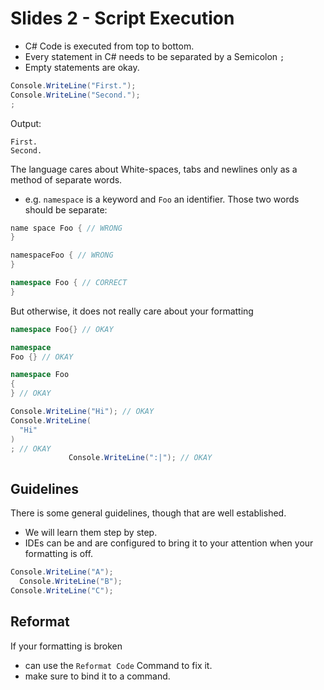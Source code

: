 # Slides 2 -  Script Execution

- C# Code is executed from top to bottom.
- Every statement in C# needs to be separated by a Semicolon `;`
- Empty statements are okay.

```cs
Console.WriteLine("First.");
Console.WriteLine("Second.");
;
```

Output:
```
First.
Second.
```

The language cares about White-spaces, tabs and newlines only as a method of separate words.
- e.g. `namespace` is a keyword and `Foo` an identifier. Those two words should be separate:

```cs
name space Foo { // WRONG
}

namespaceFoo { // WRONG
}

namespace Foo { // CORRECT
}
```

But otherwise, it does not really care about your formatting
``` cs
namespace Foo{} // OKAY

namespace    
Foo {} // OKAY

namespace Foo
{
} // OKAY

Console.WriteLine("Hi"); // OKAY
Console.WriteLine(
  "Hi"
)
; // OKAY
             Console.WriteLine(":|"); // OKAY
```

## Guidelines
There is some general guidelines, though that are well established.
- We will learn them step by step.
- IDEs can be and are configured to bring it to your attention when your formatting is off.

```cs
Console.WriteLine("A");
  Console.WriteLine("B");
Console.WriteLine("C");
```

## Reformat

If your formatting is broken
- can use the `Reformat Code` Command to fix it.
- make sure to bind it to a command.

